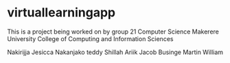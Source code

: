 # virtuallearningapp

This is a project being worked on by group 21
Computer Science
Makerere University College of Computing and Information Sciences

Nakirijja Jesicca
Nakanjako teddy Shillah
Ariik Jacob
Businge Martin William


